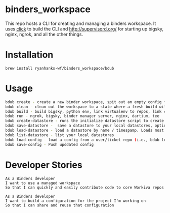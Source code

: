 # binders_workspace

This repo hosts a CLI for creating and managing a binders workspace. It uses [click](http://click.pocoo.org/5/) to build the CLI and http://supervisord.org/ for starting up bigsky, nginx, ngrok, and all the other things.

# Installation
`brew install ryanhanks-wf/binders_workspace/bdub`

# Usage
```sh
bdub create - create a new binder workspace, spit out an empty config file with a sample config, create the gist to store the config
bdub clean - clean out the workspace to a state where a fresh build will succeed
bdub build - build bigsky, python env, link virtualenv to repos, link client side repos, build binder manager, doc viewer, binder manager admin
bdub run - ngrok, bigsky, binder manager server, nginx, dartium, tee
bdub create-datastore - runs the initialize datastore script to create a new datastore for your workspace
bdub save-datastore -  save a datastore to your local datastores, optionally providing a name
bdub load-datastore - load a datastore by name / timespamp. Loads most recently saved by default
bdub list-datastore - list your local datastores
bdub load-config - load a config from a user/ticket repo (i.e., bdub load-config ryanhanks-wf/BINDERS-379)
bdub save-config - Push upddated config
```

# Developer Stories

~~~
As a Binders developer
I want to use a managed workspace
So that I can quickly and easily contribute code to core Workiva repos
~~~

~~~
As a Binders developer
I want to build a configuration for the project I'm working on
So that I can share and reuse that configuration
~~~

